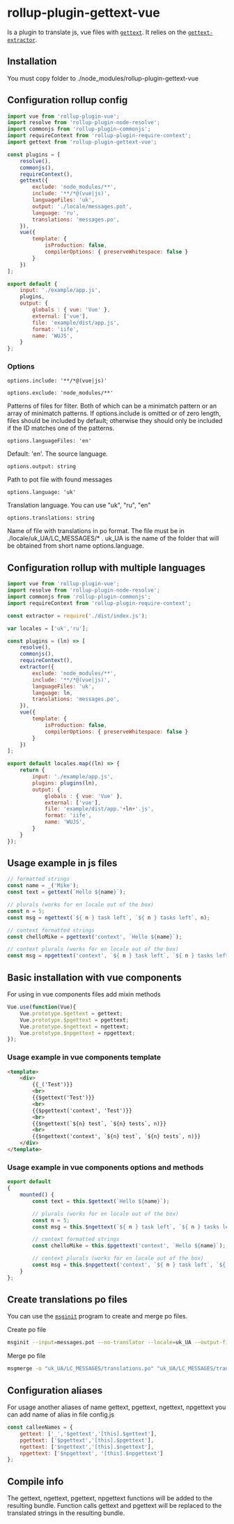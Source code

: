# rollup-plugin-gettext-vue

Is a plugin to translate js, vue files with [`gettext`](http://www.labri.fr/perso/fleury/posts/programming/a-quick-gettext-tutorial.html). It relies on the [`gettext-extractor`](https://github.com/lukasgeiter/gettext-extractor).

## Installation

You must copy folder to ./node_modules/rollup-plugin-gettext-vue

## Configuration rollup config

```javascript
import vue from 'rollup-plugin-vue';
import resolve from 'rollup-plugin-node-resolve';
import commonjs from 'rollup-plugin-commonjs';
import requireContext from 'rollup-plugin-require-context';
import gettext from 'rollup-plugin-gettext-vue';

const plugins = [
    resolve(),
    commonjs(),
    requireContext(),
    gettext({
        exclude: 'node_modules/**',
        include: '**/*@(vue|js)',
        languageFiles: 'uk',
        output: './locale/messages.pot',
        language: 'ru',
        translations: 'messages.po',
    }),
    vue({
        template: {
            isProduction: false,
            compilerOptions: { preserveWhitespace: false }
        }
    })
];

export default {
    input: './example/app.js',
    plugins,
    output: {
        globals : { vue: 'Vue' },
        external: ['vue'],
        file: 'example/dist/app.js',
        format: 'iife',
        name: 'WUJS',
    }
};
```

### Options

`options.include: '**/*@(vue|js)'`

`options.exclude: 'node_modules/**'`

Patterns of files for filter. Both of which can be a minimatch pattern or an array of minimatch patterns. If options.include is omitted or of zero length, files should be included by default; otherwise they should only be included if the ID matches one of the patterns.

`options.languageFiles: 'en'`

Default: 'en'. The source language.

`options.output: string`

Path to pot file with found messages

`options.language: 'uk'`

Translation language. You can use "uk", "ru", "en"

`options.translations: string`

Name of file with translations in po format. The file must be in ./locale/uk_UA/LC_MESSAGES/* .
uk_UA is the name of the folder that will be obtained from short name options.language.


## Configuration rollup with multiple languages

```javascript
import vue from 'rollup-plugin-vue';
import resolve from 'rollup-plugin-node-resolve';
import commonjs from 'rollup-plugin-commonjs';
import requireContext from 'rollup-plugin-require-context';

const extractor = require('./dist/index.js');

var locales = ['uk','ru'];

const plugins = (ln) => [
    resolve(),
    commonjs(),
    requireContext(),
    extractor({
        exclude: 'node_modules/**',
        include: '**/*@(vue|js)',
        languageFiles: 'uk',
        language: ln,
        translations: 'messages.po',
    }),
    vue({
        template: {
            isProduction: false,
            compilerOptions: { preserveWhitespace: false }
        }
    })
];

export default locales.map((ln) => {
    return {
        input: './example/app.js',
        plugins: plugins(ln),
        output: {
            globals : { vue: 'Vue' },
            external: ['vue'],
            file: 'example/dist/app.'+ln+'.js',
            format: 'iife',
            name: 'WUJS',
        }
    }
});
```

## Usage example in js files

```javascript
// formatted strings
const name = _('Mike');
const text = gettext(`Hello ${name}`);

// plurals (works for en locale out of the box)
const n = 5;
const msg = ngettext(`${ n } task left`, `${ n } tasks left`, n);

// context formatted strings
const chelloMike = pgettext('context', `Hello ${name}`);

// context plurals (works for en locale out of the box)
const msg = npgettext('context', `${ n } task left`, `${ n } tasks left`, n);
```

## Basic installation with vue components

For using in vue components files add mixin methods

```javascript
Vue.use(function(Vue){
    Vue.prototype.$gettext = gettext;
    Vue.prototype.$pgettext = pgettext;
    Vue.prototype.$ngettext = ngettext;
    Vue.prototype.$npgettext = npgettext;
});
```

### Usage example in vue components template

```html
<template>
    <div>
        {{_('Test')}}
        <br>
        {{$gettext('Test')}}
        <br>
        {{$pgettext('context', 'Test')}}
        <br>
        {{$ngettext(`${n} test`, `${n} tests`, n)}}
        <br>
        {{$ngettext('context', `${n} test`, `${n} tests`, n)}}
    </div>
</template>
```

### Usage example in vue components options and methods

```javascript
export default
{
    mounted() {
        const text = this.$gettext(`Hello ${name}`);

        // plurals (works for en locale out of the box)
        const n = 5;
        const msg = this.$ngettext(`${ n } task left`, `${ n } tasks left`, n);

        // context formatted strings
        const chelloMike = this.$pgettext('context', `Hello ${name}`);

        // context plurals (works for en locale out of the box)
        const msg = this.$npgettext('context', `${ n } task left`, `${ n } tasks left`, n);
    }
};
```


## Create translations po files

You can use the [`msginit`](https://www.gnu.org/software/gettext/manual/html_node/msginit-Invocation.html) program to create and merge po files.

Create po file

```bash
msginit --input=messages.pot --no-translator --locale=uk_UA --output-file=uk_UA/LC_MESSAGES/translations.po
```

Merge po file

```bash
msgmerge -o "uk_UA/LC_MESSAGES/translations.po" "uk_UA/LC_MESSAGES/translations.po" "messages.pot"
```


## Configuration aliases

For usage another aliases of name gettext, pgettext, ngettext, npgettext you can add name of alias in file config.js

```javascript
const calleeNames = {
    gettext: ['_','$gettext','[this].$gettext'],
    pgettext: ['$pgettext','[this].$pgettext'],
    ngettext: ['$ngettext','[this].$ngettext'],
    npgettext: ['$npgettext', '[this].$npgettext']
};
```

## Compile info

The gettext, ngettext, pgettext, npgettext functions will be added to the resulting bundle. Function calls gettext and pgettext will be replaced to the translated strings in the resulting bundle.

